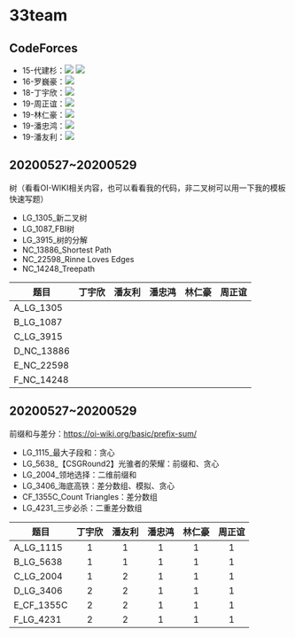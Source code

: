 # 33team

## CodeForces

- 15-代建杉：[![](http://cfrating.ihcr.top/?user=wood3s)](https://codeforces.com/profile/wood3s) [![](http://cfrating.ihcr.top/?user=wood3xuxu)](https://codeforces.com/profile/wood3xuxu)
- 16-罗巍豪：[![](http://cfrating.ihcr.top/?user=Deft_t)](https://codeforces.com/profile/Deft_t)
- 18-丁宇欣：[![](http://cfrating.ihcr.top/?user=ant_boy)](https://codeforces.com/profile/ant_boy)
- 19-周正谊：[![](http://cfrating.ihcr.top/?user=shroud777)](https://codeforces.com/profile/shroud777) 	 
- 19-林仁豪：[![](http://cfrating.ihcr.top/?user=Lqingyi)](https://codeforces.com/profile/Lqingyi)
- 19-潘忠鸿：[![](http://cfrating.ihcr.top/?user=Feadil)](https://codeforces.com/profile/Feadil)
- 19-潘友利：[![](http://cfrating.ihcr.top/?user=py_l)](https://codeforces.com/profile/py_l)



## 20200527~20200529

树（看看OI-WIKI相关内容，也可以看看我的代码，非二叉树可以用一下我的模板快速写题）

- LG_1305_新二叉树
- LG_1087_FBI树
- LG_3915_树的分解
- NC_13886_Shortest Path
- NC_22598_Rinne Loves Edges
- NC_14248_Treepath

| 题目       | 丁宇欣 | 潘友利 | 潘忠鸿 | 林仁豪 | 周正谊 |
| ---------- | :----: | :----: | :----: | :----: | :----: |
| A_LG_1305  |        |        |        |        |        |
| B_LG_1087  |        |        |        |        |        |
| C_LG_3915  |        |        |        |        |        |
| D_NC_13886 |        |        |        |        |        |
| E_NC_22598 |        |        |        |        |        |
| F_NC_14248 |        |        |        |        |        |


## 20200527~20200529

前缀和与差分：https://oi-wiki.org/basic/prefix-sum/

- LG_1115_最大子段和：贪心
- LG_5638_【CSGRound2】光骓者的荣耀：前缀和、贪心
- LG_2004_领地选择：二维前缀和
- LG_3406_海底高铁：差分数组、模拟、贪心
- CF_1355C_Count Triangles：差分数组
- LG_4231_三步必杀：二重差分数组

| 题目       | 丁宇欣 | 潘友利 | 潘忠鸿 | 林仁豪 | 周正谊 |
| ---------- | :----: | :----: | :----: | :----: | :----: |
| A_LG_1115  |   1    |   1    |   1    |   1    |   1    |
| B_LG_5638  |   1    |   1    |   1    |   1    |   1    |
| C_LG_2004  |   1    |   2    |   1    |   1    |   1    |
| D_LG_3406  |   2    |   2    |   1    |   1    |   1    |
| E_CF_1355C |   2    |   2    |   1    |   1    |   1    |
| F_LG_4231  |   2    |   2    |   1    |   1    |   1    |

